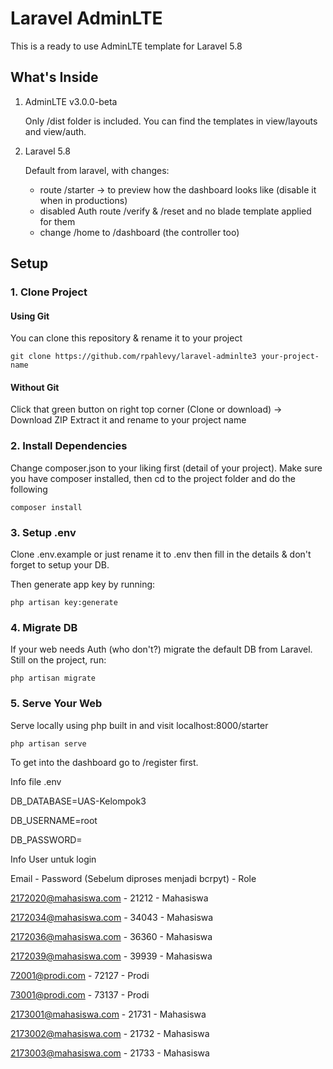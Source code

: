 # Laravel AdminLTE

This is a ready to use AdminLTE template for Laravel 5.8

## What's Inside

1. AdminLTE v3.0.0-beta

    Only /dist folder is included. You can find the templates in view/layouts and view/auth.

2. Laravel 5.8

    Default from laravel, with changes:

    - route /starter -> to preview how the dashboard looks like (disable it when in productions)
    - disabled Auth route /verify & /reset and no blade template applied for them
    - change /home to /dashboard (the controller too)

## Setup

### 1. Clone Project

#### Using Git

You can clone this repository & rename it to your project

````
git clone https://github.com/rpahlevy/laravel-adminlte3 your-project-name
````

#### Without Git

Click that green button on right top corner (Clone or download) -> Download ZIP
Extract it and rename to your project name

### 2. Install Dependencies

Change composer.json to your liking first (detail of your project). Make sure you have composer installed, then cd to the project folder and do the following

````
composer install
````

### 3. Setup .env

Clone .env.example or just rename it to .env then fill in the details & don't forget to setup your DB.

Then generate app key by running:

````
php artisan key:generate
````

### 4. Migrate DB

If your web needs Auth (who don't?) migrate the default DB from Laravel. Still on the project, run:

````
php artisan migrate
````

### 5. Serve Your Web

Serve locally using php built in and visit localhost:8000/starter

````
php artisan serve
````

To get into the dashboard go to /register first.

Info file .env

DB_DATABASE=UAS-Kelompok3

DB_USERNAME=root

DB_PASSWORD=

Info User untuk login

Email - Password (Sebelum diproses menjadi bcrpyt) - Role

2172020@mahasiswa.com - 21212 - Mahasiswa

2172034@mahasiswa.com - 34043 - Mahasiswa

2172036@mahasiswa.com - 36360 - Mahasiswa

2172039@mahasiswa.com - 39939 - Mahasiswa

72001@prodi.com - 72127 - Prodi

73001@prodi.com - 73137 - Prodi

2173001@mahasiswa.com - 21731 - Mahasiswa

2173002@mahasiswa.com - 21732 - Mahasiswa

2173003@mahasiswa.com - 21733 - Mahasiswa
